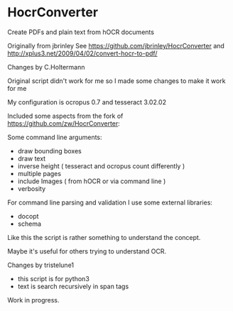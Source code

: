 HocrConverter
=============

Create PDFs and plain text from hOCR documents

Originally from jbrinley
See https://github.com/jbrinley/HocrConverter
and http://xplus3.net/2009/04/02/convert-hocr-to-pdf/

Changes by C.Holtermann

Original script didn't work for me so I made some changes to make it work for me

My configuration is ocropus 0.7 and tesseract 3.02.02

Included some aspects from the fork of https://github.com/zw/HocrConverter:

Some command line arguments:
 - draw bounding boxes
 - draw text
 - inverse height ( tesseract and ocropus count differently )
 - multiple pages
 - include Images ( from hOCR or via command line )
 - verbosity

For command line parsing and validation I use some external libraries:
- docopt
- schema

Like this the script is rather something to understand the concept.

Maybe it's useful for others trying to understand OCR.

Changes by tristelune1

- this script is for python3
- text is search recursively in span tags 

Work in progress.
